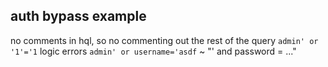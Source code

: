 ## auth bypass example
no comments in hql, so no commenting out the rest of the query
`admin' or '1'='1`
logic errors
`admin' or username='asdf` ~ "' and password = ..."
